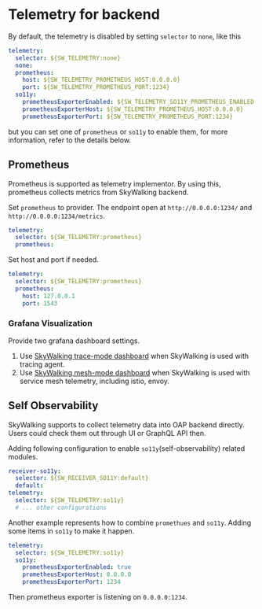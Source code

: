 # Telemetry for backend
By default, the telemetry is disabled by setting `selector` to `none`, like this

```yaml
telemetry:
  selector: ${SW_TELEMETRY:none}
  none:
  prometheus:
    host: ${SW_TELEMETRY_PROMETHEUS_HOST:0.0.0.0}
    port: ${SW_TELEMETRY_PROMETHEUS_PORT:1234}
  so11y:
    prometheusExporterEnabled: ${SW_TELEMETRY_SO11Y_PROMETHEUS_ENABLED:true}
    prometheusExporterHost: ${SW_TELEMETRY_PROMETHEUS_HOST:0.0.0.0}
    prometheusExporterPort: ${SW_TELEMETRY_PROMETHEUS_PORT:1234}
```

but you can set one of `prometheus` or `so11y` to enable them, for more information, refer to the details below.

## Prometheus
Prometheus is supported as telemetry implementor. 
By using this, prometheus collects metrics from SkyWalking backend.

Set `prometheus` to provider. The endpoint open at `http://0.0.0.0:1234/` and `http://0.0.0.0:1234/metrics`.
```yaml
telemetry:
  selector: ${SW_TELEMETRY:prometheus}
  prometheus:
```

Set host and port if needed.
```yaml
telemetry:
  selector: ${SW_TELEMETRY:prometheus}
  prometheus:
    host: 127.0.0.1
    port: 1543
```

### Grafana Visualization
Provide two grafana dashboard settings.
1. Use [SkyWalking trace-mode dashboard](telemetry/trace-mode-grafana.json) when SkyWalking is used with tracing agent.
1. Use [SkyWalking mesh-mode dashboard](telemetry/mesh-mode-grafana.json) when SkyWalking is used with service mesh
telemetry, including istio, envoy. 

## Self Observability

SkyWalking supports to collect telemetry data into OAP backend directly. Users could check them out through UI or
GraphQL API then.

Adding following configuration to enable `so11y`(self-observability) related modules.

```yaml
receiver-so11y:
  selector: ${SW_RECEIVER_SO11Y:default}
  default:
telemetry:
  selector: ${SW_TELEMETRY:so11y}
  # ... other configurations
```

Another example represents how to combine `promethues` and `so11y`. Adding some items in `so11y` to make it happen.

```yaml
telemetry:
  selector: ${SW_TELEMETRY:so11y}
  so11y:
    prometheusExporterEnabled: true
    prometheusExporterHost: 0.0.0.0
    prometheusExporterPort: 1234
```

Then prometheus exporter is listening on `0.0.0.0:1234`.

